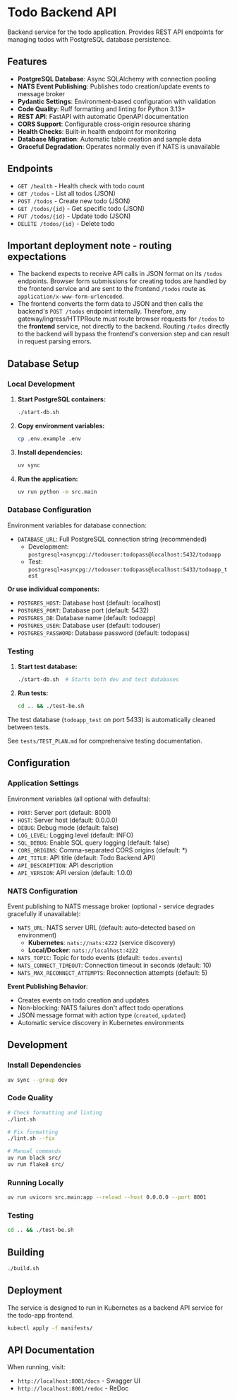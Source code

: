 # Todo Backend API

Backend service for the todo application. Provides REST API endpoints for managing todos with PostgreSQL database persistence.

## Features

- **PostgreSQL Database**: Async SQLAlchemy with connection pooling
- **NATS Event Publishing**: Publishes todo creation/update events to message broker
- **Pydantic Settings**: Environment-based configuration with validation
- **Code Quality**: Ruff formatting and linting for Python 3.13+
- **REST API**: FastAPI with automatic OpenAPI documentation
- **CORS Support**: Configurable cross-origin resource sharing
- **Health Checks**: Built-in health endpoint for monitoring
- **Database Migration**: Automatic table creation and sample data
- **Graceful Degradation**: Operates normally even if NATS is unavailable

## Endpoints

- `GET /health` - Health check with todo count
- `GET /todos` - List all todos (JSON)
- `POST /todos` - Create new todo (JSON)
- `GET /todos/{id}` - Get specific todo (JSON)
- `PUT /todos/{id}` - Update todo (JSON)  
- `DELETE /todos/{id}` - Delete todo

Important deployment note - routing expectations
-------------------------------------------------

- The backend expects to receive API calls in JSON format on its `/todos` endpoints. Browser form submissions for creating todos are handled by the frontend service and are sent to the frontend `/todos` route as `application/x-www-form-urlencoded`.
- The frontend converts the form data to JSON and then calls the backend's `POST /todos` endpoint internally. Therefore, any gateway/ingress/HTTPRoute must route browser requests for `/todos` to the **frontend** service, not directly to the backend. Routing `/todos` directly to the backend will bypass the frontend's conversion step and can result in request parsing errors.


## Database Setup

### Local Development

1. **Start PostgreSQL containers:**
   ```bash
   ./start-db.sh
   ```

2. **Copy environment variables:**
   ```bash
   cp .env.example .env
   ```

3. **Install dependencies:**
   ```bash
   uv sync
   ```

4. **Run the application:**
   ```bash
   uv run python -m src.main
   ```

### Database Configuration

Environment variables for database connection:

- `DATABASE_URL`: Full PostgreSQL connection string (recommended)
  - Development: `postgresql+asyncpg://todouser:todopass@localhost:5432/todoapp`
  - Test: `postgresql+asyncpg://todouser:todopass@localhost:5433/todoapp_test`

**Or use individual components:**
- `POSTGRES_HOST`: Database host (default: localhost)
- `POSTGRES_PORT`: Database port (default: 5432)
- `POSTGRES_DB`: Database name (default: todoapp)
- `POSTGRES_USER`: Database user (default: todouser)
- `POSTGRES_PASSWORD`: Database password (default: todopass)

### Testing

1. **Start test database:**
   ```bash
   ./start-db.sh  # Starts both dev and test databases
   ```

2. **Run tests:**
   ```bash
   cd .. && ./test-be.sh
   ```

The test database (`todoapp_test` on port 5433) is automatically cleaned between tests.

See `tests/TEST_PLAN.md` for comprehensive testing documentation.

## Configuration

### Application Settings

Environment variables (all optional with defaults):

- `PORT`: Server port (default: 8001)
- `HOST`: Server host (default: 0.0.0.0)
- `DEBUG`: Debug mode (default: false)
- `LOG_LEVEL`: Logging level (default: INFO)
- `SQL_DEBUG`: Enable SQL query logging (default: false)
- `CORS_ORIGINS`: Comma-separated CORS origins (default: *)
- `API_TITLE`: API title (default: Todo Backend API)
- `API_DESCRIPTION`: API description
- `API_VERSION`: API version (default: 1.0.0)

### NATS Configuration

Event publishing to NATS message broker (optional - service degrades gracefully if unavailable):

- `NATS_URL`: NATS server URL (default: auto-detected based on environment)
  - **Kubernetes**: `nats://nats:4222` (service discovery)
  - **Local/Docker**: `nats://localhost:4222`
- `NATS_TOPIC`: Topic for todo events (default: `todos.events`)
- `NATS_CONNECT_TIMEOUT`: Connection timeout in seconds (default: 10)
- `NATS_MAX_RECONNECT_ATTEMPTS`: Reconnection attempts (default: 5)

**Event Publishing Behavior**:
- Creates events on todo creation and updates
- Non-blocking: NATS failures don't affect todo operations
- JSON message format with action type (`created`, `updated`)
- Automatic service discovery in Kubernetes environments

## Development

### Install Dependencies
```bash
uv sync --group dev
```

### Code Quality
```bash
# Check formatting and linting
./lint.sh

# Fix formatting
./lint.sh --fix

# Manual commands
uv run black src/
uv run flake8 src/
```

### Running Locally
```bash
uv run uvicorn src.main:app --reload --host 0.0.0.0 --port 8001
```

### Testing
```bash
cd .. && ./test-be.sh
```

## Building

```bash
./build.sh
```

## Deployment

The service is designed to run in Kubernetes as a backend API service for the todo-app frontend.

```bash
kubectl apply -f manifests/
```

## API Documentation

When running, visit:
- `http://localhost:8001/docs` - Swagger UI
- `http://localhost:8001/redoc` - ReDoc
